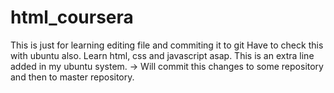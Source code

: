 # html_coursera

This is just for learning editing file and commiting it to git
Have to check this with ubuntu also.
Learn html, css and javascript asap.
This is an extra line added in my ubuntu system. 
-> Will commit this changes to some repository and then to master repository.
